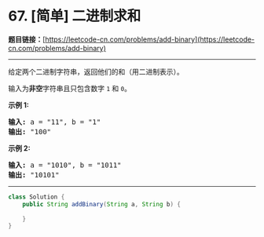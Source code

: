 # 67. [简单] 二进制求和

**题目链接：**[https://leetcode-cn.com/problems/add-binary](https://leetcode-cn.com/problems/add-binary)

---

<div class="content__1Y2H">
 <div class="notranslate">
  <p>给定两个二进制字符串，返回他们的和（用二进制表示）。</p> 
  <p>输入为<strong>非空</strong>字符串且只包含数字&nbsp;<code>1</code>&nbsp;和&nbsp;<code>0</code>。</p> 
  <p><strong>示例&nbsp;1:</strong></p> 
  <pre class="language-text"><strong>输入:</strong> a = "11", b = "1"
<strong>输出:</strong> "100"</pre> 
  <p><strong>示例&nbsp;2:</strong></p> 
  <pre class="language-text"><strong>输入:</strong> a = "1010", b = "1011"
<strong>输出:</strong> "10101"</pre> 
 </div>
</div>

---

```java
class Solution {
    public String addBinary(String a, String b) {
        
    }
}
```
